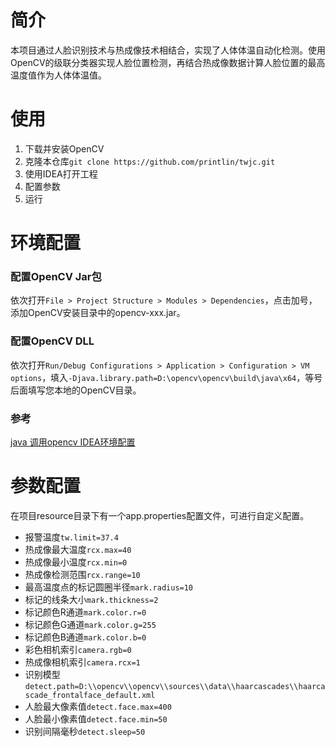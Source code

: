# 简介
本项目通过人脸识别技术与热成像技术相结合，实现了人体体温自动化检测。使用OpenCV的级联分类器实现人脸位置检测，再结合热成像数据计算人脸位置的最高温度值作为人体体温值。
# 使用
1. 下载并安装OpenCV
2. 克隆本仓库`git clone https://github.com/printlin/twjc.git`
3. 使用IDEA打开工程
4. 配置参数
5. 运行
# 环境配置
### 配置OpenCV Jar包
依次打开`File > Project Structure > Modules > Dependencies`，点击加号，添加OpenCV安装目录中的opencv-xxx.jar。
### 配置OpenCV DLL 
依次打开`Run/Debug Configurations > Application > Configuration > VM options`，填入`-Djava.library.path=D:\opencv\opencv\build\java\x64`，等号后面填写您本地的OpenCV目录。
### 参考
[java 调用opencv IDEA环境配置](https://blog.csdn.net/zwl18210851801/article/details/81075781)
# 参数配置
在项目resource目录下有一个app.properties配置文件，可进行自定义配置。
- 报警温度`tw.limit=37.4`
- 热成像最大温度`rcx.max=40`
- 热成像最小温度`rcx.min=0`
- 热成像检测范围`rcx.range=10`
- 最高温度点的标记圆圈半径`mark.radius=10`
- 标记的线条大小`mark.thickness=2`
- 标记颜色R通道`mark.color.r=0`
- 标记颜色G通道`mark.color.g=255`
- 标记颜色B通道`mark.color.b=0`
- 彩色相机索引`camera.rgb=0`
- 热成像相机索引`camera.rcx=1`
- 识别模型`detect.path=D:\\opencv\\opencv\\sources\\data\\haarcascades\\haarcascade_frontalface_default.xml`
- 人脸最大像素值`detect.face.max=400`
- 人脸最小像素值`detect.face.min=50`
- 识别间隔毫秒`detect.sleep=50`
